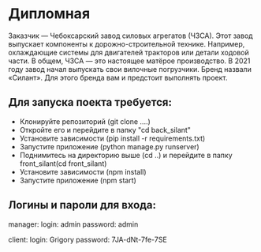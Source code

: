 <h1>Дипломная </h1>
<p>
Заказчик — Чебоксарский завод силовых агрегатов (ЧЗСА). Этот завод выпускает компоненты к дорожно-строительной технике. Например, охлаждающие системы для двигателей тракторов или детали ходовой части. В общем, ЧЗСА — это настоящее матёрое производство.
В 2021 году завод начал выпускать свои вилочные погрузчики. Бренд назвали «Силант». Для этого бренда вам и предстоит выполнять проект.
</p>

<h2>Для запуска поекта требуется:</h2>
<ul>
    <li>Клонируйте репозиторий (git clone ....)</li>
    <li>Откройте его и перейдите в папку "сd back_silant"</li>
    <li>Установите зависимости (pip install -r requirements.txt)</li>
    <li>Запустите приложение (python manage.py runserver)</li>
    <li>Поднимитесь на директорию выше (cd ..) и перейдите в папку front_silant(cd front_silant)</li>
    <li>Установите зависимости (npm install)</li>
    <li>Запустите приложение (npm start)</li>
</ul>

<h2>Логины и пароли для входа:</h2>
<p>
manager:
login: admin
password: admin
<p/> <p>
client:
login: Grigory
password: 7JA-dNt-7fe-7SE
</p>
